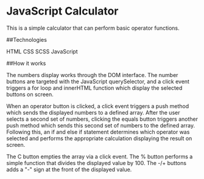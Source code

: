 <h1>JavaScript Calculator</h1>

This is a simple calculator that can perform basic operator functions.

##Technologies

HTML 
CSS
SCSS
JavaScript

##How it works

The numbers display works through the DOM interface. The number buttons are targeted with the JavaScript querySelector, and a click event triggers a for loop and innerHTML function which display the selected buttons on screen.

When an operator button is clicked, a click event triggers a push method which sends the displayed numbers to a defined array. After the user selects a second set of numbers, clicking the equals button triggers another push method which sends this second set of numbers to the defined array. Following this, an if and else if statement determines which operator was selected and performs the appropriate calculation displaying the result on screen.

The C button empties the array via a click event. The % button performs a simple function that divides the displayed value by 100. The -/+ buttons adds a "-" sign at the front of the displayed value. 



